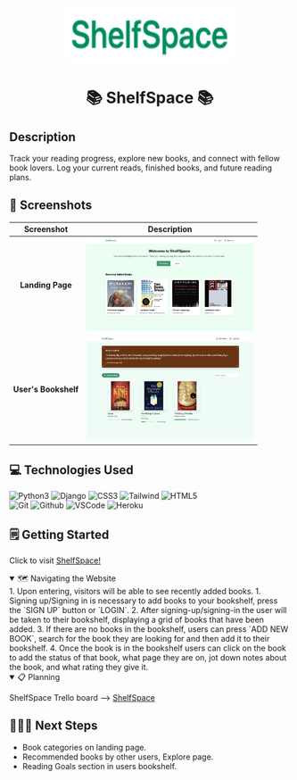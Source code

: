 <div align="center" id="banner">
    <img width="300" height="100" alt="ShelfSpace banner" src="/main_app/static/images/Logo.png">
</div>

<div align="center" id="header">

# 📚 ShelfSpace 📚

</div>

## Description

Track your reading progress, explore new books, and connect with fellow book lovers. Log your current reads, finished books, and future reading plans.

## 📸 Screenshots

|      Screenshot      |                           Description                           |
| :------------------: | :-------------------------------------------------------------: |
|   **Landing Page**   | <img src="/main_app/static/images/landingpage.png" width="300"> |
| **User's Bookshelf** |  <img src="/main_app/static/images/bookshelf.png" width="300">  |

## 💻 Technologies Used

![Python3](https://img.shields.io/badge/-Python3-05122A?style=flat&logo=python3)
![Django](https://img.shields.io/badge/-Django-05122A?style=flat&logo=django)
![CSS3](https://img.shields.io/badge/-CSS_Grid-05122A?style=flat&logo=css3)
![Tailwind](https://img.shields.io/badge/-Tailwind-05122A?style=flat&logo=tailwind)
![HTML5](https://img.shields.io/badge/-HTML5-05122A?style=flat&logo=html5)  
![Git](https://img.shields.io/badge/-Git-05122A?style=flat&logo=git)
![Github](https://img.shields.io/badge/-GitHub-05122A?style=flat&logo=github)
![VSCode](https://img.shields.io/badge/-VS_Code-05122A?style=flat&logo=visualstudio)
![Heroku](https://img.shields.io/badge/-Heroku-05122A?style=flat&logo=heroku)

## 🗒️ Getting Started

Click to visit [ShelfSpace!][link]

[link]: https://shelfspace-eff8ead526d6.herokuapp.com/

<details open>
<summary> 🗺️ Navigating the Website</summary>
1. Upon entering, visitors will be able to see recently added books.
1. Signing up/Signing in is necessary to add books to your bookshelf, press the `SIGN UP` button or `LOGIN`.
2. After signing-up/signing-in the user will be taken to their bookshelf, displaying a grid of books that have been added.
3. If there are no books in the bookshelf, users can press `ADD NEW BOOK`, search for the book they are looking for and then add it to their bookshelf.
4. Once the book is in the bookshelf users can click on the book to add the status of that book, what page they are on, jot down notes about the book, and what rating they give it.

</details>

<details open>
<summary>📋 Planning</summary>

ShelfSpace Trello board --> [ShelfSpace][trello-link]

[trello-link]: https://trello.com/b/AnLfWGfT/shelfspace

</details>

## 🚶🏻‍➡️ Next Steps

- Book categories on landing page.
- Recommended books by other users, Explore page.
- Reading Goals section in users bookshelf.
